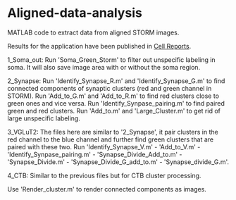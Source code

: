 # Aligned-data-analysis
MATLAB code to extract data from aligned STORM images. 

Results for the application have been published in [Cell Reports](https://www.cell.com/cell-reports/fulltext/S2211-1247(23)00096-7?_returnURL=https%3A%2F%2Flinkinghub.elsevier.com%2Fretrieve%2Fpii%2FS2211124723000967%3Fshowall%3Dtrue). 

1_Soma_out: 
Run 'Soma_Green_Storm' to filter out unspecific labeling in soma. It will also save image area with or without the soma region. 

2_Synapse: 
Run 'Identify_Synapse_R.m' and 'Identify_Synapse_G.m' to find connected components of synaptic clusters (red and green channel in STORM). 
Run 'Add_to_G.m' and 'Add_to_R.m' to find red clusters close to green ones and vice versa. 
Run 'Identify_Synpase_pairing.m' to find paired green and red clusters. 
Run 'Add_to.m' and 'Large_Cluster.m' to get rid of large unspecific labeling. 

3_VGLuT2: 
The files here are similar to '2_Synapse', it pair clusters in the red channel to the blue channel and further find green clusters that are paired with these two. 
Run 'Identify_Synapse_V.m' - 'Add_to_V.m' - 'Identify_Synpase_pairing.m' - 'Synapse_Divide_Add_to.m' - 'Synapse_Divide.m' - 'Synapse_Divide_G_add_to.m' - 'Synapse_divide_G.m'. 

4_CTB: 
Similar to the previous files but for CTB cluster processing. 

Use 'Render_cluster.m' to render connected components as images. 
